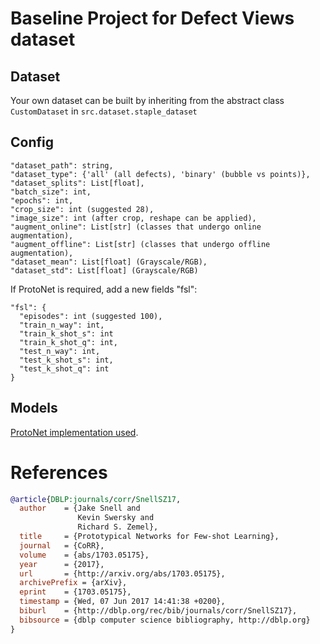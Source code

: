 # Baseline Project for Defect Views dataset

## Dataset
Your own dataset can be built by inheriting from the abstract class `CustomDataset` in `src.dataset.staple_dataset`

## Config
```
"dataset_path": string,
"dataset_type": {'all' (all defects), 'binary' (bubble vs points)},
"dataset_splits": List[float],
"batch_size": int,
"epochs": int,
"crop_size": int (suggested 28),
"image_size": int (after crop, reshape can be applied),
"augment_online": List[str] (classes that undergo online augmentation),
"augment_offline": List[str] (classes that undergo offline augmentation),
"dataset_mean": List[float] (Grayscale/RGB),
"dataset_std": List[float] (Grayscale/RGB)
```

If ProtoNet is required, add a new fields "fsl":
```
"fsl": {
  "episodes": int (suggested 100),
  "train_n_way": int,
  "train_k_shot_s": int
  "train_k_shot_q": int,
  "test_n_way": int,
  "test_k_shot_s": int,
  "test_k_shot_q": int
}
```

## Models
[ProtoNet implementation used](https://github.com/orobix/Prototypical-Networks-for-Few-shot-Learning-PyTorch).

# References
```bib
@article{DBLP:journals/corr/SnellSZ17,
  author    = {Jake Snell and
               Kevin Swersky and
               Richard S. Zemel},
  title     = {Prototypical Networks for Few-shot Learning},
  journal   = {CoRR},
  volume    = {abs/1703.05175},
  year      = {2017},
  url       = {http://arxiv.org/abs/1703.05175},
  archivePrefix = {arXiv},
  eprint    = {1703.05175},
  timestamp = {Wed, 07 Jun 2017 14:41:38 +0200},
  biburl    = {http://dblp.org/rec/bib/journals/corr/SnellSZ17},
  bibsource = {dblp computer science bibliography, http://dblp.org}
}
```
